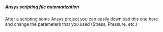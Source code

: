 <h5>Ansys scripting file automatization</h5>

<p>After a scripting some Ansys project you can easily download this one here and change the parameters that you used (Stress, Pressure, etc.)</p> 